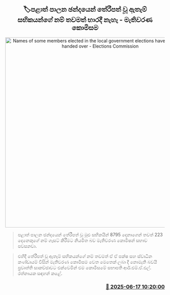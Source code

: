 <p align='center'><b><h2 align='center' title='Names of some members elected in the local government elections have not yet been handed over - Elections Commission'>🏷පළාත් පාලන ඡන්දයෙන් තේරීපත් වූ ඇතැම් සභිකයන්ගේ නම් තවමත් භාරදී නැහැ - මැතිවරණ කොමිසම</h2></b></p>
<p align='center'><img src='https://helakuru.sgp1.cdn.digitaloceanspaces.com/esana/images/lib/election[1].jpg' width='600' alt='Names of some members elected in the local government elections have not yet been handed over - Elections Commission'></p>

> පළාත් පාලන ඡන්දයෙන් තේරීපත් වූ මුළු සභිකයින් 8795 දෙනාගෙන් තවත් 223 දෙනෙකුගේ නම් ගැසට් කිරීමට නියමිත බව මැතිවරණ කොමිෂන් සභාව පවසනවා.

> එහිදී තේරීපත් වූ ඇතැම් සභිකයන්ගේ නම් තවමත් ඒ ඒ පක්ෂ සහ ස්වාධීන කණ්ඩායම් විසින් මැතිවරණ කොමිසම වෙත මෙතෙක් ලබා දී නොමැති බවයි ප්‍රවෘත්ති සාකච්ඡාවට එක්වෙමින් එම කොමිසමේ සභාපති ආර්.එම්.ඒ.එල්. රත්නායක සඳහන් කළේ.



<h3 align='right'><a href='https://www.helakuru.lk/esana/p/111075/'>📅 2025-06-17 10:20:00</a></h3>
